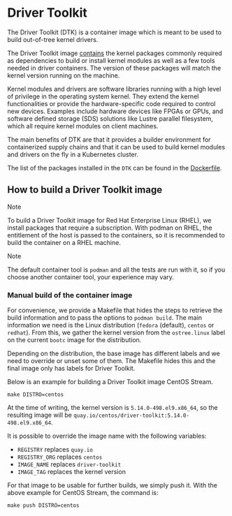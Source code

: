 # Driver Toolkit

The Driver Toolkit (DTK) is a container image which is meant to be used to
build out-of-tree kernel drivers.

The Driver Toolkit image 
[contains](https://github.com/openshift/driver-toolkit/blob/master/Dockerfile 
"contains") the kernel packages commonly required as dependencies to build or 
install kernel modules as well as a few tools needed in driver containers. The 
version of these packages will match the kernel version running on the machine.

Kernel modules and drivers are software libraries running with a high level of
privilege in the operating system kernel. They extend the kernel functionalities
or provide the hardware-specific code required to control new devices.  Examples
include hardware devices like FPGAs or GPUs, and software defined storage (SDS)
solutions like Lustre parallel filesystem, which all require kernel modules on
client machines.

The main benefits of DTK are that it provides a builder environment for
containerized supply chains and that it can be used to build kernel modules and 
drivers on the fly in a Kubernetes cluster.

The list of the packages installed in the `DTK` can be found in the 
[Dockerfile](./Dockerfile).

## How to build a Driver Toolkit image

> [!NOTE]
> To build a Driver Toolkit image for Red Hat Enterprise Linux (RHEL), we
> install packages that require a subscription. With podman on RHEL, the 
> entitlement of the host is passed to the containers, so it is recommended to 
> build the container on a RHEL machine.

> [!NOTE]
> The default container tool is `podman` and all the tests are run with it, so 
> if you choose another container tool, your experience may vary.

### Manual build of the container image

For convenience, we provide a Makefile that hides the steps to retrieve the 
build information and to pass the options to `podman build`. The main 
information we need is the Linux distribution (`fedora` (default), `centos` or
`redhat`). From this, we gather the kernel version from the `ostree.linux` label
on the current `bootc` image for the distribution.

Depending on the distribution, the base image has different labels and we need 
to override or unset some of them. The Makefile hides this and the final image 
only has labels for Driver Toolkit.

Below is an example for building a Driver Toolkit image CentOS Stream.

```shell
make DISTRO=centos
```

At the time of writing, the kernel version is `5.14.0-498.el9.x86_64`, so the 
resulting image will be `quay.io/centos/driver-toolkit:5.14.0-498.el9.x86_64`.

It is possible to override the image name with the following variables:

* `REGISTRY` replaces `quay.io`
* `REGISTRY_ORG` replaces `centos`
* `IMAGE_NAME` replaces `driver-toolkit`
* `IMAGE_TAG` replaces the kernel version

For that image to be usable for further builds, we simply push it. With the 
above example for CentOS Stream, the command is:

```shell
make push DISTRO=centos
```
